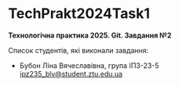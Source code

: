 # TechPrakt2024Task1
**Технологічна практика 2025. Git. Завдання №2**

Список студентів, які виконали завдання:
* Бубон Ліна Вячеславівна, група ІПЗ-23-5
ipz235_blv@student.ztu.edu.ua
